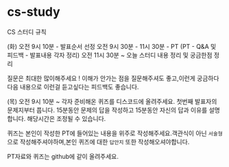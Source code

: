 # cs-study

CS 스터디 규칙

(화)
오전 9시 10분 - 발표순서 선정
오전 9시 30분 - 11시 30분 - PT (PT - Q&A 및 피드백 - 발표내용 각자 정리)
오전 11시 30분 ~ 오늘 스터디 내용 정리 및 궁금한점 정리

질문은 최대한 많이해주세요 ! 이해가 안가는 점을 질문해주셔도 좋고,이런게 궁금하다 다음 내용으로 이런걸 듣고싶다는 피드백도 좋습니다.

(목)
오전 9시 10분 ~ 각자 준비해온 퀴즈를 디스코드에 올려주세요. 첫번째 발표자의 문제지부터 풉니다. 15분동안 문제의 답을 작성하고 15분동안 자신의 답과 이유를 설명합니다. 해당시간은 조정될 수 있습니다.

퀴즈는 본인이 작성한 PT에 들어있는 내용을 위주로 작성해주세요.객관식이 아닌 `서술형`으로 작성해주셔야하며,본인 퀴즈에 대한 `답안지` 또한 작성해오셔야합니다.

PT자료와 퀴즈는 github에 같이 올려주세요.
